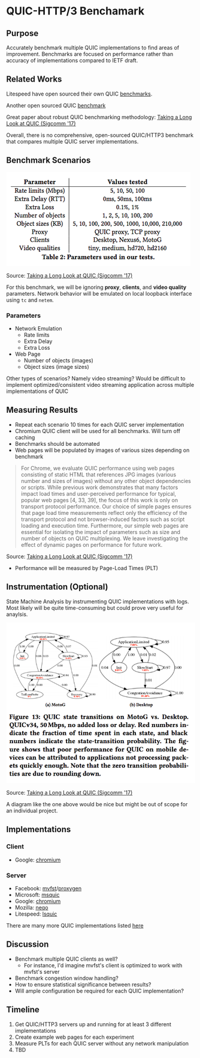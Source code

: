 # QUIC-HTTP/3 Benchamark

## Purpose

Accurately benchmark multiple QUIC implementations to find areas of improvement. Benchmarks are focused on performance rather than accuracy of implementations compared to IETF draft.

## Related Works

Litespeed have open sourced their own QUIC [benchmarks](https://github.com/litespeedtech/lsquic). 

Another open sourced QUIC [benchmark](https://github.com/Shenggan/quic_vs_tcp)

Great paper about robust QUIC benchmarking methodology: [Taking a Long Look at QUIC (Sigcomm '17)](https://conferences.sigcomm.org/imc/2017/papers/imc17-final39.pdf)

Overall, there is no comprehensive, open-sourced QUIC/HTTP3 benchmark that compares multiple QUIC server implementations.

## Benchmark Scenarios

![Test Parameters](./static/parameters.png)

Source: [Taking a Long Look at QUIC (Sigcomm '17)](https://conferences.sigcomm.org/imc/2017/papers/imc17-final39.pdf)

For this benchmark, we will be ignoring **proxy**, **clients**, and **video quality** parameters. Network behavior will be emulated on local loopback interface using ```tc``` and ```netem```. 

### Parameters
- Network Emulation
  - Rate limits
  - Extra Delay
  - Extra Loss
- Web Page
  - Number of objects (images)
  - Object sizes (image sizes)

Other types of scenarios? Namely video streaming? Would be difficult to implement optimized/consistent video streaming application across multiple implementations of QUIC

## Measuring Results

- Repeat each scenario 10 times for each QUIC server implementation
- Chromium QUIC client will be used for all benchmarks. Will turn off caching
- Benchmarks should be automated
- Web pages will be populated by images of various sizes depending on benchmark

> For Chrome, we evaluate QUIC performance using web pages consisting of static HTML that references JPG images (various number and sizes of images) without any other object dependencies or scripts. While previous work demonstrates that many factors impact load times and user-perceived performance for typical, popular web pages [4, 33, 39], the focus of this work is only on transport protocol performance. Our choice of simple pages ensures that page load time measurements reflect only the efficiency of the transport protocol and not browser-induced factors such as script loading and execution time. Furthermore, our simple web pages are essential for isolating the impact of parameters such as size and number of
objects on QUIC multiplexing. We leave investigating the effect of dynamic pages on performance for future work.

Source: [Taking a Long Look at QUIC (Sigcomm '17)](https://conferences.sigcomm.org/imc/2017/papers/imc17-final39.pdf)

- Performance will be measured by Page-Load Times (PLT)

## Instrumentation (Optional)

State Machine Analysis by instrumenting QUIC implementations with logs. Most likely will be quite time-consuming but could prove very useful for anaylsis.

![statemchine](static/statemachine.png)

Source: [Taking a Long Look at QUIC (Sigcomm '17)](https://conferences.sigcomm.org/imc/2017/papers/imc17-final39.pdf)

A diagram like the one above would be nice but might be out of scope for an individual project.

## Implementations

### Client
- Google: [chromium](https://www.chromium.org/quic/playing-with-quic)


### Server
- Facebook: [mvfst](https://github.com/facebookincubator/mvfst)/[proxygen](https://github.com/facebook/proxygen)
- Microsoft: [msquic](https://github.com/microsoft/msquic)
- Google: [chromium](https://www.chromium.org/quic/playing-with-quic)
- Mozilla: [neqo](https://github.com/mozilla/neqo)
- Litespeed: [lsquic](https://github.com/litespeedtech/lsquic)

There are many more QUIC implementations listed [here](https://github.com/quicwg/base-drafts/wiki/Implementations) 

## Discussion

- Benchmark multiple QUIC clients as well?
  - For instance, I'd imagine mvfst's client is optimized to work with mvfst's server
- Benchmark congestion window handling? 
- How to ensure statistical significance between results? 
- Will ample configuration be required for each QUIC implementation?


## Timeline

1. Get QUIC/HTTP3 servers up and running for at least 3 different implementations
2. Create example web pages for each experiment
3. Measure PLTs for each QUIC server without any network manipulation
4. TBD